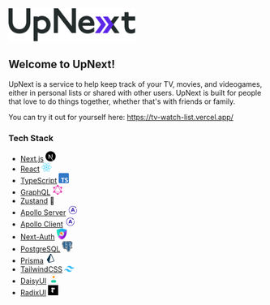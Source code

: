 <picture>
	<source media="(prefers-color-scheme: dark)" srcset="./assets/images/Logo_Light.svg" width="250">
	<img alt="The logo for UpNext" src="./assets/images/Logo_Dark.svg" width="250">
</picture>

## Welcome to UpNext!

UpNext is a service to help keep track of your TV, movies, and videogames, either in personal lists or shared with other users. UpNext is built for people that love to do things together, whether that's with friends or family.

You can try it out for yourself here: https://tv-watch-list.vercel.app/

### Tech Stack

- [Next.js](https://nextjs.org/) <picture><img alt="Logo for NextJS" src="./assets/images/nextjs-icon.svg" width="20"></picture>
- [React](https://react.dev/) <picture><img alt="Logo for ReactJS" src="./assets/images/react-icon.png" width="20"></picture>
- [TypeScript](https://www.typescriptlang.org/) <picture><img alt="Logo for TypeScript" src="./assets/images/ts-icon.png" width="20"></picture>
- [GraphQL](https://graphql.org/) <picture><img alt="Logo for GraphQL" src="./assets/images/graphql-logo.png" width="20"></picture>
- [Zustand](https://docs.pmnd.rs/zustand/getting-started/introduction) 🐻
- [Apollo Server](https://www.apollographql.com/) <picture><img alt="Logo for Apollo" src="./assets/images/apollo-icon.png" width="20"></picture>
- [Apollo Client](https://www.apollographql.com/) <picture><img alt="Logo for Apollo" src="./assets/images/apollo-icon.png" width="20"></picture>
- [Next-Auth](https://next-auth.js.org/) <picture><img alt="Logo for Apollo" src="./assets/images/nextauth-icon.png" width="20"></picture>
- [PostgreSQL](https://www.postgresql.org/) <picture><img alt="Logo for Apollo" src="./assets/images/postgres-icon.png" width="20"></picture>
- [Prisma](https://www.prisma.io/) <picture><img alt="Logo for Apollo" src="./assets/images/prisma-icon.png" width="20"></picture>
- [TailwindCSS](https://tailwindcss.com/) <picture><img alt="Logo for Apollo" src="./assets/images/tailwind-icon.png" width="20"></picture>
- [DaisyUI](https://daisyui.com/) <picture><img alt="Logo for Apollo" src="./assets/images/daisy-icon.png" width="20"></picture>
- [RadixUI](https://www.radix-ui.com/) <picture><img alt="Logo for Apollo" src="./assets/images/radix-icon.png" width="20"></picture>
